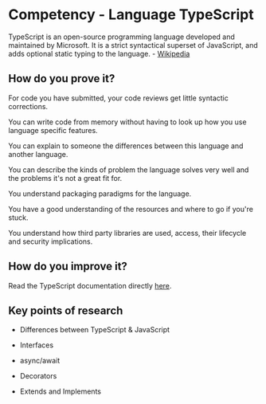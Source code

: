 # Competency - Language TypeScript

TypeScript is an open-source programming language developed and maintained by Microsoft. It is a strict syntactical superset of JavaScript, and adds optional static typing to the language. - [Wikipedia](https://en.wikipedia.org/wiki/TypeScript)

## How do you prove it?

For code you have submitted, your code reviews get little syntactic corrections.

You can write code from memory without having to look up how you use language specific features.

You can explain to someone the differences between this language and another language.

You can describe the kinds of problem the language solves very well and the problems it's not a great fit for.

You understand packaging paradigms for the language.

You have a good understanding of the resources and where to go if you're stuck.

You understand how third party libraries are used, access, their lifecycle and security implications.

## How do you improve it?

Read the TypeScript documentation directly [here](https://www.typescriptlang.org/docs/home.html).

## Key points of research

* Differences between TypeScript & JavaScript

* Interfaces

* async/await

* Decorators

* Extends and Implements

